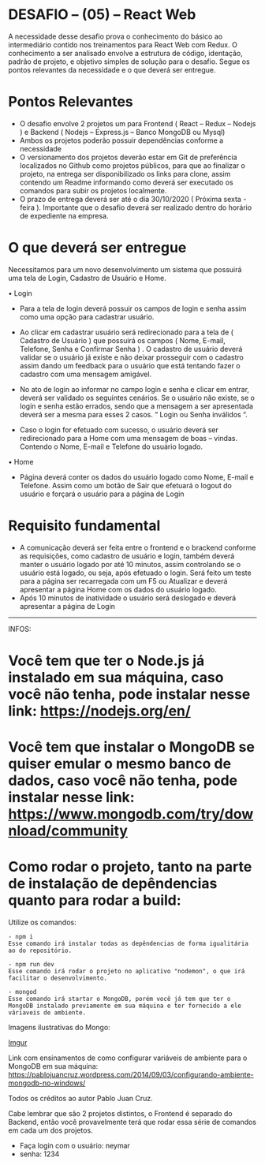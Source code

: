 # DESAFIO – (05) – React Web
A necessidade desse desafio prova o conhecimento do básico ao intermediário contido nos treinamentos para React Web com Redux. O conhecimento a ser analisado envolve a estrutura de código, identação, padrão de projeto, e objetivo simples de solução para o desafio. Segue os pontos relevantes da necessidade e o que deverá ser entregue.

# Pontos Relevantes
- O desafio envolve 2 projetos um para Frontend ( React – Redux – Nodejs ) e Backend ( Nodejs – Express.js – Banco MongoDB ou Mysql)
- Ambos os projetos poderão possuir dependências conforme a necessidade
- O versionamento dos projetos deverão estar em Git de preferência localizados no Github como projetos públicos, para que ao finalizar o projeto, na entrega ser disponibilizado os links para clone, assim contendo um Readme informando como deverá ser executado os comandos para subir os projetos localmente.
- O prazo de entrega deverá ser até o dia 30/10/2020 ( Próxima sexta - feira ). Importante que o desafio deverá ser realizado dentro do horário de expediente na empresa.

# O que deverá ser entregue
Necessitamos para um novo desenvolvimento um sistema que possuirá uma tela de Login, Cadastro de Usuário e Home. 

•	Login
- Para a tela de login deverá possuir os campos de login e senha assim como uma opção para cadastrar usuário. 
- Ao clicar em cadastrar usuário será redirecionado para a tela de ( Cadastro de Usuário ) que possuirá os campos ( Nome, E-mail, Telefone, Senha e Confirmar Senha ) . O cadastro de usuário deverá validar se o usuário já existe e não deixar prosseguir com o cadastro assim dando um feedback para o usuário que está tentando fazer o cadastro com uma mensagem amigável.
- No ato de login ao informar no campo login e senha e clicar em entrar, deverá ser validado os seguintes cenários. Se o usuário não existe, se o login e senha estão errados, sendo que a mensagem a ser apresentada deverá ser a mesma para esses 2 casos. “ Login ou Senha inválidos “.

- Caso o login for efetuado com sucesso, o usuário deverá ser redirecionado para a Home com uma mensagem de boas – vindas. Contendo o Nome, E-mail e Telefone do usuário logado.

•	Home

- Página deverá conter os dados do usuário logado como Nome, E-mail e Telefone. Assim como um botão de Sair  que efetuará o logout do usuário e forçará o usuário para a página de Login

# Requisito fundamental
- A comunicação deverá ser feita entre o frontend e o brackend conforme as requisições, como cadastro de usuário e login, também deverá manter o usuário logado por até 10 minutos, assim controlando se o usuário está logado, ou seja, após efetuado o login. Será feito um teste para a página ser recarregada com um F5 ou Atualizar e deverá apresentar a página Home com os dados do usuário logado.
- Após 10 minutos de inatividade o usuário será deslogado e deverá apresentar a página de Login
---------------------------------------------------------------------------------------------------------------------------------------------------------------------------------

INFOS:

# Você tem que ter o Node.js já instalado em sua máquina, caso você não tenha, pode instalar nesse link: https://nodejs.org/en/
# Você tem que instalar o MongoDB se quiser emular o mesmo banco de dados, caso você não tenha, pode instalar nesse link: https://www.mongodb.com/try/download/community

# Como rodar o projeto, tanto na parte de instalação de depêndencias quanto para rodar a build:
  Utilize os comandos:
  
    - npm i
    Esse comando irá instalar todas as depêndencias de forma igualitária ao do repositório.
    
    - npm run dev
    Esse comando irá rodar o projeto no aplicativo "nodemon", o que irá facilitar o desenvolvimento. 
    
    - mongod
    Esse comando irá startar o MongoDB, porém você já tem que ter o MongoDB instalado previamente em sua máquina e ter fornecido a ele váriaveis de ambiente.
    
Imagens ilustrativas do Mongo:

    
[Imgur](https://i.imgur.com/Y4iSKNd.png)


Link com ensinamentos de como configurar variáveis de ambiente para o MongoDB em sua máquina:
  https://pablojuancruz.wordpress.com/2014/09/03/configurando-ambiente-mongodb-no-windows/
  
  Todos os créditos ao autor Pablo Juan Cruz.
    
    
Cabe lembrar que são 2 projetos distintos, o Frontend é separado do Backend, então você provavelmente terá que rodar essa série de comandos em cada um dos projetos.

- Faça login com o usuário: neymar
- senha: 1234
